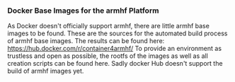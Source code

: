 ### Docker Base Images for the armhf Platform

As Docker doesn't officially support armhf, there are little armhf base images to be found.
These are the sources for the automated build process of armhf base images. The results can be found here: https://hub.docker.com/r/container4armhf/
To provide an environment as trustless and open as possible, the rootfs of the images as well as all creation scripts can be found here. Sadly docker Hub doesn't support the build of armhf images yet.
